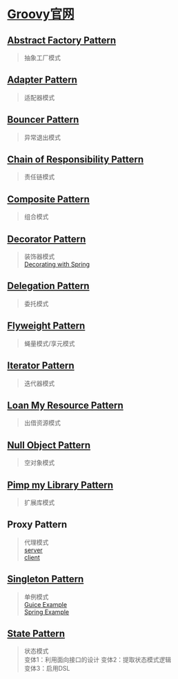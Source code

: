 # [Groovy官网](http://www.groovy-lang.org/design-patterns.html)

## [Abstract Factory Pattern](src/main/groovy/org/bougainvilleas/ilg/designpattern/abstract_factory.groovy)

> 抽象工厂模式

## [Adapter Pattern](src/main/groovy/org/bougainvilleas/ilg/designpattern/adapter.groovy)

> 适配器模式

## [Bouncer Pattern](src/main/groovy/org/bougainvilleas/ilg/designpattern/bouncer.groovy)

> 异常退出模式

## [Chain of Responsibility Pattern](src/main/groovy/org/bougainvilleas/ilg/designpattern/responsibility.groovy)

> 责任链模式

## [Composite Pattern](src/main/groovy/org/bougainvilleas/ilg/designpattern/composite.groovy)

> 组合模式

## [Decorator Pattern](src/main/groovy/org/bougainvilleas/ilg/designpattern/decorator.groovy)

> 装饰器模式 \
> [Decorating with Spring](src/main/resources/spring/decorator.groovy)

## [Delegation Pattern](src/main/groovy/org/bougainvilleas/ilg/designpattern/delegation.groovy)

> 委托模式

## [Flyweight Pattern](src/main/groovy/org/bougainvilleas/ilg/designpattern/flyweight.groovy)

> 蝇量模式/享元模式

## [Iterator Pattern](src/main/groovy/org/bougainvilleas/ilg/designpattern/iterator.groovy)

> 迭代器模式

## [Loan My Resource Pattern](src/main/groovy/org/bougainvilleas/ilg/designpattern/loanmyresource.groovy)

> 出借资源模式

## [Null Object Pattern](src/main/groovy/org/bougainvilleas/ilg/designpattern/nullobject.groovy)

> 空对象模式

## [Pimp my Library Pattern](src/main/groovy/org/bougainvilleas/ilg/designpattern/pimpmylib.groovy)

> 扩展库模式

## Proxy Pattern

> 代理模式 \
> [server](src/main/groovy/org/bougainvilleas/ilg/designpattern/proxyserver.groovy) \
> [client](src/main/groovy/org/bougainvilleas/ilg/designpattern/proxyclient.groovy)

## [Singleton Pattern](src/main/groovy/org/bougainvilleas/ilg/designpattern/singleton.groovy)

> 单例模式 \
> [Guice Example](src/main/resources/guice/singleton.groovy) \
> [Spring Example](src/main/resources/spring/singleton.groovy)

## [State Pattern](src/main/groovy/org/bougainvilleas/ilg/designpattern/state.groovy)

> 状态模式 \
> 变体1：利用面向接口的设计
> 变体2：提取状态模式逻辑 \
> 变体3：启用DSL